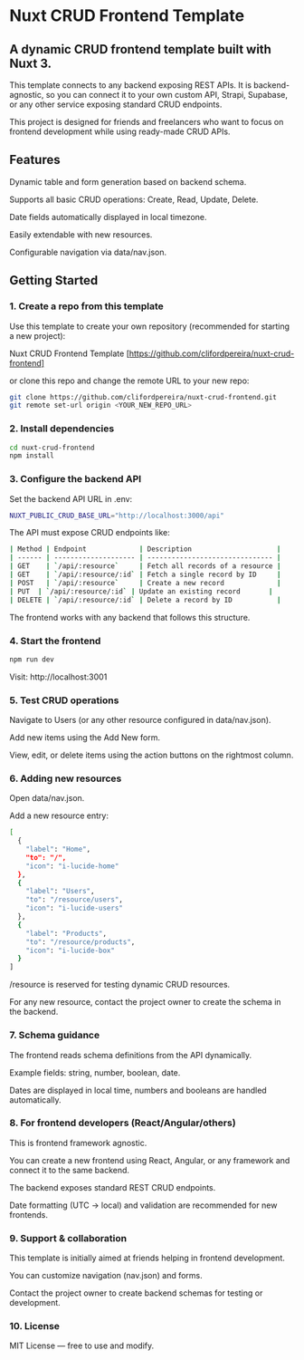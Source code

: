 # Nuxt CRUD Frontend Template

## A dynamic CRUD frontend template built with Nuxt 3.

This template connects to any backend exposing REST APIs. It is backend-agnostic, so you can connect it to your own custom API, Strapi, Supabase, or any other service exposing standard CRUD endpoints.

This project is designed for friends and freelancers who want to focus on frontend development while using ready-made CRUD APIs.

## Features

Dynamic table and form generation based on backend schema.

Supports all basic CRUD operations: Create, Read, Update, Delete.

Date fields automatically displayed in local timezone.

Easily extendable with new resources.

Configurable navigation via data/nav.json.

## Getting Started

### 1. Create a repo from this template

Use this template to create your own repository (recommended for starting a new project):

Nuxt CRUD Frontend Template [https://github.com/clifordpereira/nuxt-crud-frontend]

or clone this repo and change the remote URL to your new repo:

```bash
git clone https://github.com/clifordpereira/nuxt-crud-frontend.git
git remote set-url origin <YOUR_NEW_REPO_URL>
```

### 2. Install dependencies

```bash
cd nuxt-crud-frontend
npm install
```

### 3. Configure the backend API

Set the backend API URL in .env:

```bash
NUXT_PUBLIC_CRUD_BASE_URL="http://localhost:3000/api"
```

The API must expose CRUD endpoints like:

```bash
| Method | Endpoint             | Description                     |
| ------ | -------------------- | ------------------------------- |
| GET    | `/api/:resource`     | Fetch all records of a resource |
| GET    | `/api/:resource/:id` | Fetch a single record by ID     |
| POST   | `/api/:resource`     | Create a new record             |
| PUT  | `/api/:resource/:id` | Update an existing record       |
| DELETE | `/api/:resource/:id` | Delete a record by ID           |
```

The frontend works with any backend that follows this structure.

### 4. Start the frontend

```bash
npm run dev
```

Visit: http://localhost:3001

### 5. Test CRUD operations

Navigate to Users (or any other resource configured in data/nav.json).

Add new items using the Add New form.

View, edit, or delete items using the action buttons on the rightmost column.

### 6. Adding new resources

Open data/nav.json.

Add a new resource entry:

```bash
[
  {
    "label": "Home",
    "to": "/",
    "icon": "i-lucide-home"
  },
  {
    "label": "Users",
    "to": "/resource/users",
    "icon": "i-lucide-users"
  },
  {
    "label": "Products",
    "to": "/resource/products",
    "icon": "i-lucide-box"
  }
]
```

/resource is reserved for testing dynamic CRUD resources.

For any new resource, contact the project owner to create the schema in the backend.

### 7. Schema guidance

The frontend reads schema definitions from the API dynamically.

Example fields: string, number, boolean, date.

Dates are displayed in local time, numbers and booleans are handled automatically.

### 8. For frontend developers (React/Angular/others)

This is frontend framework agnostic.

You can create a new frontend using React, Angular, or any framework and connect it to the same backend.

The backend exposes standard REST CRUD endpoints.

Date formatting (UTC → local) and validation are recommended for new frontends.

### 9. Support & collaboration

This template is initially aimed at friends helping in frontend development.

You can customize navigation (nav.json) and forms.

Contact the project owner to create backend schemas for testing or development.

### 10. License

MIT License — free to use and modify.
